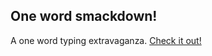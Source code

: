 ## One word smackdown!

A one word typing extravaganza. 
[Check it out!](https://onewordsmackdown.xyz/)


